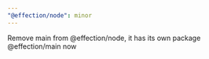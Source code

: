 ```yaml
---
"@effection/node": minor
---
```


Remove main from @effection/node, it has its own package @effection/main now
